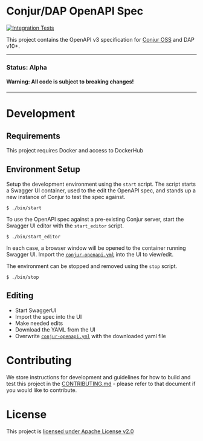 # Conjur/DAP OpenAPI Spec
[![Integration Tests](https://github.com/conjurinc/conjur-openapi-spec/workflows/Integration%20Tests/badge.svg)](https://github.com/conjurinc/conjur-openapi-spec/actions?query=workflow%3A%22Run+Integration+Tests%22)

This project contains the OpenAPI v3 specification for [Conjur OSS](https://www.conjur.org/) and DAP v10+.

---

### **Status**: Alpha

#### **Warning: All code is subject to breaking changes!**

---

# Development

## Requirements

This project requires Docker and access to DockerHub

## Environment Setup

Setup the development environment using the `start` script. The script starts a Swagger UI 
container, used to the edit the OpenAPI spec, and stands up a new instance of Conjur to test the 
spec against.

```shell
$ ./bin/start
```

To use the OpenAPI spec against a pre-existing Conjur server, start the Swagger UI editor with 
the `start_editor` script.

```shell
$ ./bin/start_editor
```

In each case, a browser window will be opened to the container running Swagger UI.
Import the [`conjur-openapi.yml`](conjur-openapi.yml) into the UI to view/edit.

The environment can be stopped and removed using the `stop` script.

```shell
$ ./bin/stop
```

## Editing

- Start SwaggerUI
- Import the spec into the UI
- Make needed edits
- Download the YAML from the UI
- Overwrite [`conjur-openapi.yml`](conjur-openapi.yml) with the downloaded yaml file

# Contributing

We store instructions for development and guidelines for how to build and test this
project in the [CONTRIBUTING.md](CONTRIBUTING.md) - please refer to that document
if you would like to contribute.

# License

This project is [licensed under Apache License v2.0](LICENSE.md)
